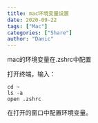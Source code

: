 ```yaml
---
title: mac环境变量设置
date: 2020-09-22
tags: ["Mac"]
categories: ["Share"]
author: "Danic"
---
```


mac的环境变量在.zshrc中配置

打开终端，输入：

```
cd ~
ls -a
open .zshrc
```

在打开的窗口中配置环境变量。